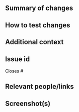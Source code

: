 ## Summary of changes

## How to test changes

## Additional context

## Issue id
Closes #

## Relevant people/links

## Screenshot(s)
